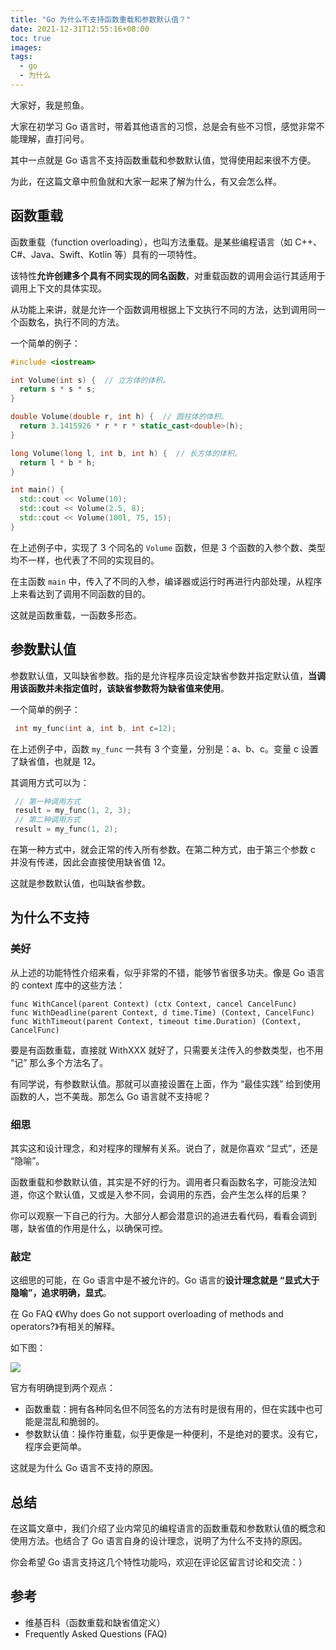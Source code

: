```yaml
---
title: "Go 为什么不支持函数重载和参数默认值？"
date: 2021-12-31T12:55:16+08:00
toc: true
images:
tags: 
  - go
  - 为什么
---
```


大家好，我是煎鱼。

大家在初学习 Go 语言时，带着其他语言的习惯，总是会有些不习惯，感觉非常不能理解，直打问号。

其中一点就是 Go 语言不支持函数重载和参数默认值，觉得使用起来很不方便。

为此，在这篇文章中煎鱼就和大家一起来了解为什么，有又会怎么样。

## 函数重载

函数重载（function overloading），也叫方法重载。是某些编程语言（如 C++、C#、Java、Swift、Kotlin 等）具有的一项特性。

该特性**允许创建多个具有不同实现的同名函数**，对重载函数的调用会运行其适用于调用上下文的具体实现。

从功能上来讲，就是允许一个函数调用根据上下文执行不同的方法，达到调用同一个函数名，执行不同的方法。

一个简单的例子：

```c++
#include <iostream>

int Volume(int s) {  // 立方体的体积。
  return s * s * s;
}

double Volume(double r, int h) {  // 圆柱体的体积。
  return 3.1415926 * r * r * static_cast<double>(h);
}

long Volume(long l, int b, int h) {  // 长方体的体积。
  return l * b * h;
}

int main() {
  std::cout << Volume(10);
  std::cout << Volume(2.5, 8);
  std::cout << Volume(100l, 75, 15);
}
```

在上述例子中，实现了 3 个同名的 `Volume` 函数，但是 3 个函数的入参个数、类型均不一样，也代表了不同的实现目的。

在主函数 `main` 中，传入了不同的入参，编译器或运行时再进行内部处理，从程序上来看达到了调用不同函数的目的。

这就是函数重载，一函数多形态。

## 参数默认值

参数默认值，又叫缺省参数。指的是允许程序员设定缺省参数并指定默认值，**当调用该函数并未指定值时，该缺省参数将为缺省值来使用**。

一个简单的例子：

```c++
 int my_func(int a, int b, int c=12);
```

在上述例子中，函数 `my_func` 一共有 3 个变量，分别是：a、b、c。变量 c 设置了缺省值，也就是 12。

其调用方式可以为：

```c++
 // 第一种调用方式
 result = my_func(1, 2, 3);
 // 第二种调用方式
 result = my_func(1, 2);
```

在第一种方式中，就会正常的传入所有参数。在第二种方式，由于第三个参数 c 并没有传递，因此会直接使用缺省值 12。

这就是参数默认值，也叫缺省参数。

## 为什么不支持

### 美好

从上述的功能特性介绍来看，似乎非常的不错，能够节省很多功夫。像是 Go 语言的 context 库中的这些方法：

```golang
func WithCancel(parent Context) (ctx Context, cancel CancelFunc)
func WithDeadline(parent Context, d time.Time) (Context, CancelFunc)
func WithTimeout(parent Context, timeout time.Duration) (Context, CancelFunc)
```

要是有函数重载，直接就 WithXXX 就好了，只需要关注传入的参数类型，也不用 “记” 那么多个方法名了。

有同学说，有参数默认值。那就可以直接设置在上面，作为 “最佳实践” 给到使用函数的人，岂不美哉。那怎么 Go 语言就不支持呢？

### 细思

其实这和设计理念，和对程序的理解有关系。说白了，就是你喜欢 “显式”，还是 “隐喻”。

函数重载和参数默认值，其实是不好的行为。调用者只看函数名字，可能没法知道，你这个默认值，又或是入参不同，会调用的东西，会产生怎么样的后果？

你可以观察一下自己的行为。大部分人都会潜意识的追进去看代码，看看会调到哪，缺省值的作用是什么，以确保可控。

### 敲定

这细思的可能，在 Go 语言中是不被允许的。Go 语言的**设计理念就是 “显式大于隐喻”，追求明确，显式**。

在 Go FAQ 《Why does Go not support overloading of methods and operators?》有相关的解释。

如下图：

![](https://files.mdnice.com/user/3610/582eac4e-ecd1-4fb5-bde7-b2cbcac7f809.png)

官方有明确提到两个观点：
- 函数重载：拥有各种同名但不同签名的方法有时是很有用的，但在实践中也可能是混乱和脆弱的。
- 参数默认值：操作符重载，似乎更像是一种便利，不是绝对的要求。没有它，程序会更简单。

这就是为什么 Go 语言不支持的原因。

## 总结

在这篇文章中，我们介绍了业内常见的编程语言的函数重载和参数默认值的概念和使用方法。也结合了 Go 语言自身的设计理念，说明了为什么不支持的原因。

你会希望 Go 语言支持这几个特性功能吗，欢迎在评论区留言讨论和交流：）

## 参考

- 维基百科（函数重载和缺省值定义）
- Frequently Asked Questions (FAQ)